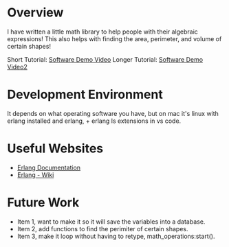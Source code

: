 # Overview

I have written a little math library to help people with their algebraic expressions!
This also helps with finding the area, perimeter, and volume of certain shapes! 


Short Tutorial: [Software Demo Video](https://youtu.be/qz_OS0duqts)
Longer Tutorial: [Software Demo Video2](https://youtu.be/C-09CsKdZ-E)

# Development Environment

It depends on what operating software you have, but on mac it's linux with erlang installed and erlang, + erlang ls extensions in vs code. 

# Useful Websites

* [Erlang Documentation](https://www.erlang.org/docs)
* [Erlang - Wiki](https://en.wikipedia.org/wiki/Erlang_(programming_language))

# Future Work

* Item 1, want to make it so it will save the variables into a database.
* Item 2, add functions to find the perimiter of certain shapes. 
* Item 3, make it loop without having to retype, math_operations:start().
